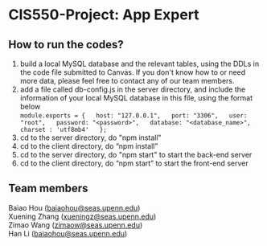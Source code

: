 # CIS550-Project: App Expert

## How to run the codes?

1. build a local MySQL database and the relevant tables, using the DDLs in the code file submitted to Canvas. If you don't know how to or need more data, please feel free to contact any of our team members.  
2. add a file called db-config.js in the server directory, and include the information of your local MySQL database in this file, using the format below  
`module.exports = {  
host: "127.0.0.1",  
port: "3306",  
user: "root",  
password: "<password>",  
database: "<database_name>",  
charset : 'utf8mb4'  
};`  
3. cd to the server directory, do "npm install"
4. cd to the client directory, do “npm install”
5. cd to the server directory, do "npm start" to start the back-end server
6. cd to the client directory, do “npm start” to start the front-end server  

## Team members

Baiao Hou (baiaohou@seas.upenn.edu)  
Xuening Zhang (xueningz@seas.upenn.edu)  
Zimao Wang (zimaow@seas.upenn.edu)  
Han Li (baiaohou@seas.upenn.edu)
